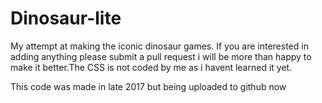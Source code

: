 # Dinosaur-lite
My attempt at making the iconic dinosaur games. If you are interested in adding anything please submit a pull request i will be more than happy to make it better.The CSS is not coded by me as i havent learned it yet.

This code was made in late 2017 but being uploaded to github now
